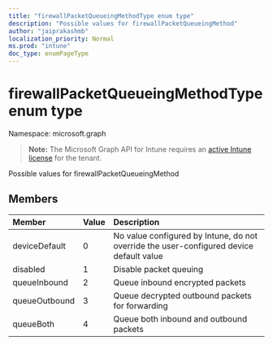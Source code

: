 ```yaml
---
title: "firewallPacketQueueingMethodType enum type"
description: "Possible values for firewallPacketQueueingMethod"
author: "jaiprakashmb"
localization_priority: Normal
ms.prod: "intune"
doc_type: enumPageType
---
```


# firewallPacketQueueingMethodType enum type

Namespace: microsoft.graph

> **Note:** The Microsoft Graph API for Intune requires an [active Intune license](https://go.microsoft.com/fwlink/?linkid=839381) for the tenant.

Possible values for firewallPacketQueueingMethod

## Members
|Member|Value|Description|
|:---|:---|:---|
|deviceDefault|0|No value configured by Intune, do not override the user-configured device default value|
|disabled|1|Disable packet queuing|
|queueInbound|2|Queue inbound encrypted packets|
|queueOutbound|3|Queue decrypted outbound packets for forwarding|
|queueBoth|4|Queue both inbound and outbound packets|
